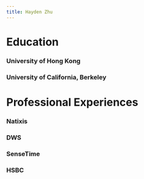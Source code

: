 ```yaml
---
title: Hayden Zhu
---
```


# Education

### University of Hong Kong

### University of California, Berkeley

# Professional Experiences

### Natixis

### DWS

### SenseTime

### HSBC
